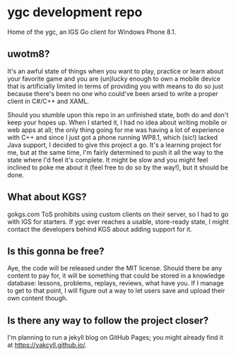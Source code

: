 # ygc development repo

Home of the ygc, an IGS Go client for Windows Phone 8.1.

## uwotm8?

It's an awful state of things when you want to play, practice or learn about your favorite game and you are (un)lucky enough to own a mobile device that is artificially limited in terms of providing you with means to do so just because there's been no one who could've been arsed to write a proper client in C#/C++ and XAML.

Should you stumble upon this repo in an unfinished state, both do and don't keep your hopes up. When I started it, I had no idea about writing mobile or web apps at all; the only thing going for me was having a lot of experience with C++ and since I just got a phone running WP8.1, which (sic!) lacked Java support, I decided to give this project a go. It's a learning project for me, but at the same time, I'm fairly determined to push it all the way to the state where I'd feel it's complete. It might be slow and you might feel inclined to poke me about it (feel free to do so by the way!), but it should be done.

## What about KGS?

gokgs.com ToS prohibits using custom clients on their server, so I had to go with IGS for starters. If ygc ever reaches a usable, store-ready state, I might contact the developers behind KGS about adding support for it.

## Is this gonna be free?

Aye, the code will be released under the MIT license. Should there be any content to pay for, it will be something that could be stored in a knowledge database: lessons, problems, replays, reviews, what have you. If I manage to get to that point, I will figure out a way to let users save and upload their own content though.

## Is there any way to follow the project closer?

I'm planning to run a jekyll blog on GitHub Pages; you might already find it at https://yakcyll.github.io/.
